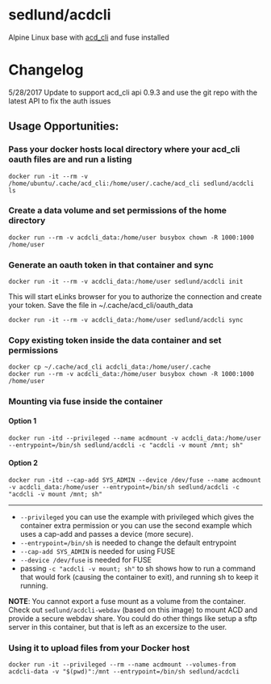 # sedlund/acdcli

Alpine Linux base with [acd_cli](https://github.com/yadayada/acd_cli) and fuse installed

# Changelog

5/28/2017 Update to support acd_cli api 0.9.3 and use the git repo with the latest API to fix the auth issues

## Usage Opportunities:

### Pass your docker hosts local directory where your acd_cli oauth files are and run a listing

    docker run -it --rm -v /home/ubuntu/.cache/acd_cli:/home/user/.cache/acd_cli sedlund/acdcli ls

### Create a data volume and set permissions of the home directory

    docker run --rm -v acdcli_data:/home/user busybox chown -R 1000:1000 /home/user

### Generate an oauth token in that container and sync

    docker run -it --rm -v acdcli_data:/home/user sedlund/acdcli init

This will start eLinks browser for you to authorize the connection and create your token.  Save the file in ~/.cache/acd_cli/oauth_data

    docker run -it --rm -v acdcli_data:/home/user sedlund/acdcli sync
    
### Copy existing token inside the data container and set permissions

    docker cp ~/.cache/acd_cli acdcli_data:/home/user/.cache
    docker run --rm -v acdcli_data:/home/user busybox chown -R 1000:1000 /home/user

### Mounting via fuse inside the container

#### Option 1
    docker run -itd --privileged --name acdmount -v acdcli_data:/home/user --entrypoint=/bin/sh sedlund/acdcli -c "acdcli -v mount /mnt; sh"
#### Option 2
    docker run -itd --cap-add SYS_ADMIN --device /dev/fuse --name acdmount -v acdcli_data:/home/user --entrypoint=/bin/sh sedlund/acdcli -c "acdcli -v mount /mnt; sh"
----

* `--privileged` you can use the example with privileged which gives the container extra permission or you can use the second example which uses a cap-add and passes a device (more secure).
* `--entrypoint=/bin/sh` is needed to change the default entrypoint
* `--cap-add SYS_ADMIN` is needed for using FUSE
* `--device /dev/fuse` is needed for FUSE
* passing `-c "acdcli -v mount; sh"` to sh shows how to run a command that would fork (causing the container to exit), and running sh to keep it running.

**NOTE**: You cannot export a fuse mount as a volume from the container.  Check out `sedlund/acdcli-webdav` (based on this image) to mount ACD and provide a secure webdav share.  You could do other things like setup a sftp server in this container, but that is left as an excersize to the user.

### Using it to upload files from your Docker host
    docker run -it --privileged --rm --name acdmount --volumes-from acdcli-data -v "$(pwd)":/mnt --entrypoint=/bin/sh sedlund/acdcli

